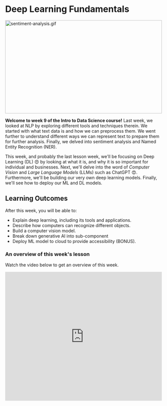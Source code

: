 # Deep Learning Fundamentals

<img src="./deep-learning/dl/Deep_Learning.avif" alt="sentiment-analysis.gif" style="display: block;
  margin-left: auto;
  margin-right: auto;
  height: 300px;
  width: 100%">

**Welcome to week 9 of the Intro to Data Science course!** Last week, we looked at NLP by exploring different tools and techniques therein. We started with what text data is and how we can preprocess them. We went further to understand different ways we can represent text to prepare them for further analysis. Finally, we delved into sentiment analysis and Named Entity Recognition (NER). 

This week, and probably the last lesson week, we'll be focusing on Deep Learning (DL) 😍 by looking at what it is, and why it is so important for individual and businesses. Next, we'll delve into the word of _Computer Vision_ and _Large Language Models_ (LLMs) such as ChatGPT 😍. Furthermore, we'll be building our very own deep learning models. Finally, we'll see how to deploy our ML and DL models. 


## Learning Outcomes

After this week, you will be able to:

- Explain deep learning, including its tools and applications.
- Describe how computers can recognize different objects.
- Build a computer vision model.
- Break down generative AI into sub-component
- Deploy ML model to cloud to provide accessibility (BONUS).


### An overview of this week's lesson

<aside>

Watch the video below to get an overview of this week.

</aside>
<div style="position: relative; padding-bottom: 56.25%; height: 0;"><iframe width="100%" height="415" src="https://www.youtube.com/embed/1GhghjgJTuanORg0" title="Linking your CSS" frameborder="0" allow="accelerometer; autoplay; clipboard-write; encrypted-media; gyroscope; picture-in-picture" allowfullscreen></iframe></div>

